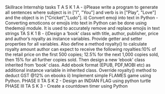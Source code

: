 Skillrace Internship tasks
T A S K 1 A - i)Please write a program to generate all sentences where subject is
in ["I", "You"] and verb is in ["Play", "Love"] and the object is in
["Cricket","Ludo"].
ii) Convert emoji into text in Python - Converting emoticons or
emojis into text in Python can be done using thedemoji module. It
is used to accurately remove and replace emojis in text strings
TA S K 1 B - i)Design a ‘book’ class with title, author, publisher, price and author’s
royalty as instance variables. Provide getter and setter properties for
all variables. Also define a method royalty() to calculate royalty
amount author can expect to receive the following royalties:10% of
the retail price on the first 500 copies; 12.5% for the next 1,000 copies
sold, then 15% for all further copies sold. Then design a new ‘ebook’
class inherited from ‘book’ class. Add ebook format (EPUB, PDF,MOBI
etc) as additional instance variable in inherited class. Override
royalty() method to deduct GST @12% on ebooks
ii) Implement simple FLAMES game using Python.
PHASE II
TA S K 2 - Design an INDIAN FLAG using python turtle
PHASE III
TA S K 3 - Create a countdown timer using Python
